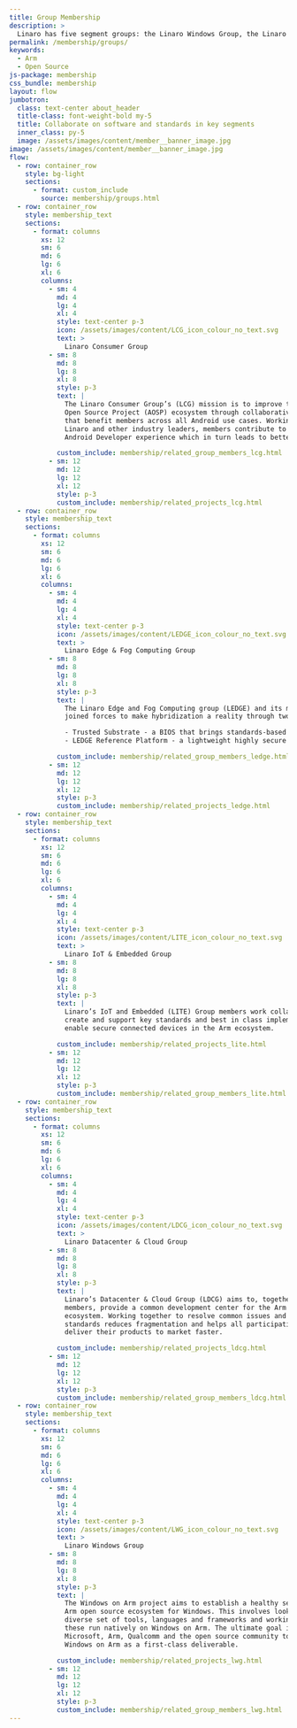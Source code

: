 ```yaml
---
title: Group Membership
description: >
  Linaro has five segment groups: the Linaro Windows Group, the Linaro Consumer Group, the Linaro Datacenter & Cloud Group, the Linaro Edge & Fog Computing Group and the Linaro IoT & Embedded Group. Each group has been created to help advance the Arm software ecosystem within a particular vertical.
permalink: /membership/groups/
keywords:
  - Arm
  - Open Source
js-package: membership
css_bundle: membership
layout: flow
jumbotron:
  class: text-center about_header
  title-class: font-weight-bold my-5
  title: Collaborate on software and standards in key segments
  inner_class: py-5
  image: /assets/images/content/member__banner_image.jpg
image: /assets/images/content/member__banner_image.jpg
flow:
  - row: container_row
    style: bg-light
    sections:
      - format: custom_include
        source: membership/groups.html
  - row: container_row
    style: membership_text
    sections:
      - format: columns
        xs: 12
        sm: 6
        md: 6
        lg: 6
        xl: 6
        columns:
          - sm: 4
            md: 4
            lg: 4
            xl: 4
            style: text-center p-3
            icon: /assets/images/content/LCG_icon_colour_no_text.svg
            text: >
              Linaro Consumer Group
          - sm: 8
            md: 8
            lg: 8
            xl: 8
            style: p-3
            text: |
              The Linaro Consumer Group’s (LCG) mission is to improve the Android
              Open Source Project (AOSP) ecosystem through collaborative activities
              that benefit members across all Android use cases. Working together with
              Linaro and other industry leaders, members contribute to an exceptional
              Android Developer experience which in turn leads to better products.

            custom_include: membership/related_group_members_lcg.html
          - sm: 12
            md: 12
            lg: 12
            xl: 12
            style: p-3
            custom_include: membership/related_projects_lcg.html
  - row: container_row
    style: membership_text
    sections:
      - format: columns
        xs: 12
        sm: 6
        md: 6
        lg: 6
        xl: 6
        columns:
          - sm: 4
            md: 4
            lg: 4
            xl: 4
            style: text-center p-3
            icon: /assets/images/content/LEDGE_icon_colour_no_text.svg
            text: >
              Linaro Edge & Fog Computing Group
          - sm: 8
            md: 8
            lg: 8
            xl: 8
            style: p-3
            text: |
              The Linaro Edge and Fog Computing group (LEDGE) and its members have
              joined forces to make hybridization a reality through two major efforts:

              - Trusted Substrate - a BIOS that brings standards-based secure booting and over-the-air (OTA) updates to the most trust-demanding embedded computing projects such as automotive and robotics.
              - LEDGE Reference Platform - a lightweight highly secure and robust container runtime environment that has dependable boot and update capabilities.

            custom_include: membership/related_group_members_ledge.html
          - sm: 12
            md: 12
            lg: 12
            xl: 12
            style: p-3
            custom_include: membership/related_projects_ledge.html
  - row: container_row
    style: membership_text
    sections:
      - format: columns
        xs: 12
        sm: 6
        md: 6
        lg: 6
        xl: 6
        columns:
          - sm: 4
            md: 4
            lg: 4
            xl: 4
            style: text-center p-3
            icon: /assets/images/content/LITE_icon_colour_no_text.svg
            text: >
              Linaro IoT & Embedded Group
          - sm: 8
            md: 8
            lg: 8
            xl: 8
            style: p-3
            text: |
              Linaro’s IoT and Embedded (LITE) Group members work collaboratively to
              create and support key standards and best in class implementations to
              enable secure connected devices in the Arm ecosystem.

            custom_include: membership/related_projects_lite.html
          - sm: 12
            md: 12
            lg: 12
            xl: 12
            style: p-3
            custom_include: membership/related_group_members_lite.html
  - row: container_row
    style: membership_text
    sections:
      - format: columns
        xs: 12
        sm: 6
        md: 6
        lg: 6
        xl: 6
        columns:
          - sm: 4
            md: 4
            lg: 4
            xl: 4
            style: text-center p-3
            icon: /assets/images/content/LDCG_icon_colour_no_text.svg
            text: >
              Linaro Datacenter & Cloud Group
          - sm: 8
            md: 8
            lg: 8
            xl: 8
            style: p-3
            text: |
              Linaro’s Datacenter & Cloud Group (LDCG) aims to, together with its
              members, provide a common development center for the Arm enterprise
              ecosystem. Working together to resolve common issues and develop
              standards reduces fragmentation and helps all participating companies
              deliver their products to market faster.

            custom_include: membership/related_projects_ldcg.html
          - sm: 12
            md: 12
            lg: 12
            xl: 12
            style: p-3
            custom_include: membership/related_group_members_ldcg.html
  - row: container_row
    style: membership_text
    sections:
      - format: columns
        xs: 12
        sm: 6
        md: 6
        lg: 6
        xl: 6
        columns:
          - sm: 4
            md: 4
            lg: 4
            xl: 4
            style: text-center p-3
            icon: /assets/images/content/LWG_icon_colour_no_text.svg
            text: >
              Linaro Windows Group
          - sm: 8
            md: 8
            lg: 8
            xl: 8
            style: p-3
            text: |
              The Windows on Arm project aims to establish a healthy self-sustaining
              Arm open source ecosystem for Windows. This involves looking at a
              diverse set of tools, languages and frameworks and working to ensure
              these run natively on Windows on Arm. The ultimate goal is to work with
              Microsoft, Arm, Qualcomm and the open source community to establish
              Windows on Arm as a first-class deliverable.

            custom_include: membership/related_projects_lwg.html
          - sm: 12
            md: 12
            lg: 12
            xl: 12
            style: p-3
            custom_include: membership/related_group_members_lwg.html
---
```

